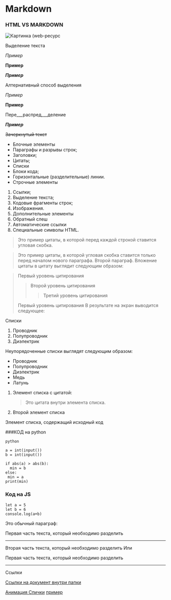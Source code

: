 # Markdown #
### HTML VS MARKDOWN ###
![Картинка (web-ресурс](https://upload.wikimedia.org/wikipedia/commons/thumb/4/48/Markdown-mark.svg/1920px-Markdown-mark.svg.png)

Выделение текста

*Пример*   

**Пример**

***Пример***

Алтернативный способ выделения

_Пример_

__Пример__

Пере___распред___деление

___Пример___  

~~Зачеркнутый текст~~


* Блочные элементы
* Параграфы и разрывы строк;
* Заголовки;
* Цитаты;
* Списки
* Блоки кода;
* Горизонтальные (разделительные) линии.
* Строчные элементы
1. Ссылки;
2. Выделение текста;
3. Кодовые фрагменты строк;
4. Изображения.
5. Дополнительные элементы
6. Обратный слеш
7. Автоматические ссылки
8. Специальные символы HTML.

>Это пример цитаты,
>в которой перед каждой строкой
>ставится угловая скобка.

>Это пример цитаты,
в которой угловая скобка
ставится только перед началом нового параграфа.
>Второй параграф.
Вложение цитаты в цитату выглядит следующим образом:

> Первый уровень цитирования
>> Второй уровень цитирования
>>> Третий уровень цитирования
>
>Первый уровень цитирования
В результате на экран выводится следующее:

Списки

1.	Проводник
2.	Полупроводник
3.	Диэлектрик

Неупорядоченные списки выглядят следующим образом:

* Проводник
* Полупроводник
* Диэлектрик
* Медь
* Латунь

1. Элемент списка с цитатой:

    > Это цитата
    > внутри элемента списка.

 2. Второй элемент списка

Элемент списка, содержащий исходный код

###КОД на python
```
python

a = int(input())
b = int(input())

if abs(a) > abs(b):
  min = b
else:
 min = a
print(min)
```
### Код на JS
```
let a = 5
let b = 6
console.log(a+b)
```


Это обычный параграф:

Первая часть текста, который необходимо разделить
***
Вторая часть текста, который необходимо разделить
Или

Первая часть текста, который необходимо разделить

---

Ссылки

[Ссылки на документ внутри папки](C:\Users\docto\Desktop\HomeWork\16.09.22\mdm.md)

[Анимация Спички](https://www.youtube.com/watch?v=MIKcZU9FnCo)
[пример](http://example.com/ "Необязательная подсказка")
